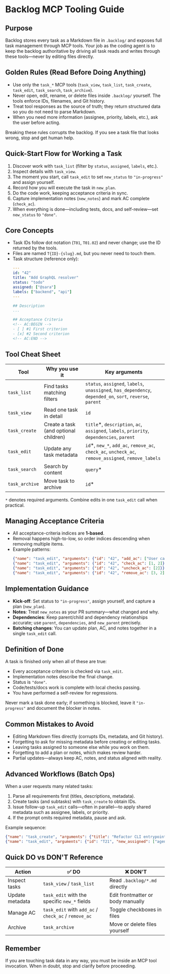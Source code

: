 # Backlog MCP Tooling Guide

## Purpose
Backlog stores every task as a Markdown file in `.backlog/` and exposes full task management through MCP tools. Your job as the coding agent is to keep the backlog authoritative by driving all task reads and writes through these tools—never by editing files directly.

## Golden Rules (Read Before Doing Anything)
- Use only the `task_*` MCP tools (`task_view`, `task_list`, `task_create`, `task_edit`, `task_search`, `task_archive`).
- Never open, edit, rename, or delete files inside `.backlog/` yourself. The tools enforce IDs, filenames, and Git history.
- Treat tool responses as the source of truth; they return structured data so you do not need to parse Markdown.
- When you need more information (assignee, priority, labels, etc.), ask the user before acting.

Breaking these rules corrupts the backlog. If you see a task file that looks wrong, stop and get human help.

## Quick-Start Flow for Working a Task
1. Discover work with `task_list` (filter by `status`, `assigned`, `labels`, etc.).
2. Inspect details with `task_view`.
3. The moment you start, call `task_edit` to set `new_status` to `"in-progress"` and assign yourself.
4. Record how you will execute the task in `new_plan`.
5. Do the code work, keeping acceptance criteria in sync.
6. Capture implementation notes (`new_notes`) and mark AC complete (`check_ac`).
7. When everything is done—including tests, docs, and self-review—set `new_status` to `"done"`.

## Core Concepts
- Task IDs follow dot notation (`T01`, `T01.02`) and never change; use the ID returned by the tools.
- Files are named `T{ID}-{slug}.md`, but you never need to touch them.
- Task structure (reference only):
  ```yaml
  ---
  id: "42"
  title: "Add GraphQL resolver"
  status: "todo"
  assigned: ["@sara"]
  labels: ["backend", "api"]
  ---

  ## Description
  ...

  ## Acceptance Criteria
  <!-- AC:BEGIN -->
  - [ ] #1 First criterion
  - [x] #2 Second criterion
  <!-- AC:END -->
  ```

## Tool Cheat Sheet
| Tool | Why you use it | Key arguments |
| ---- | -------------- | ------------- |
| `task_list` | Find tasks matching filters | `status`, `assigned`, `labels`, `unassigned`, `has_dependency`, `depended_on`, `sort`, `reverse`, `parent` |
| `task_view` | Read one task in detail | `id` |
| `task_create` | Create a task (and optional children) | `title`*, `description`, `ac`, `assigned`, `labels`, `priority`, `dependencies`, `parent` |
| `task_edit` | Update any task metadata | `id`*, `new_*`, `add_ac`, `remove_ac`, `check_ac`, `uncheck_ac`, `remove_assigned`, `remove_labels` |
| `task_search` | Search by content | `query`* |
| `task_archive` | Move task to archive | `id`* |

`*` denotes required arguments. Combine edits in one `task_edit` call when practical.

## Managing Acceptance Criteria
- All acceptance-criteria indices are **1-based**.
- Removal happens high-to-low, so order indices descending when removing multiple items.
- Example patterns:
  ```json
  {"name": "task_edit", "arguments": {"id": "42", "add_ac": ["User can login"]}}
  {"name": "task_edit", "arguments": {"id": "42", "check_ac": [1, 2]}}
  {"name": "task_edit", "arguments": {"id": "42", "uncheck_ac": [2]}}
  {"name": "task_edit", "arguments": {"id": "42", "remove_ac": [3, 2]}}
  ```

## Implementation Guidance
- **Kick-off**: Set status to `"in-progress"`, assign yourself, and capture a plan (`new_plan`).
- **Notes**: Treat `new_notes` as your PR summary—what changed and why.
- **Dependencies**: Keep parent/child and dependency relationships accurate; use `parent`, `dependencies`, and `new_parent` precisely.
- **Batching changes**: You can update plan, AC, and notes together in a single `task_edit` call.

## Definition of Done
A task is finished only when all of these are true:
- Every acceptance criterion is checked via `task_edit`.
- Implementation notes describe the final change.
- Status is `"done"`.
- Code/tests/docs work is complete with local checks passing.
- You have performed a self-review for regressions.

Never mark a task done early; if something is blocked, leave it `"in-progress"` and document the blocker in notes.

## Common Mistakes to Avoid
- Editing Markdown files directly (corrupts IDs, metadata, and Git history).
- Forgetting to ask for missing metadata before creating or editing tasks.
- Leaving tasks assigned to someone else while you work on them.
- Forgetting to add a plan or notes, which makes review harder.
- Partial updates—always keep AC, notes, and status aligned with reality.

## Advanced Workflows (Batch Ops)
When a user requests many related tasks:
1. Parse all requirements first (titles, descriptions, metadata).
2. Create tasks (and subtasks) with `task_create` to obtain IDs.
3. Issue follow-up `task_edit` calls—often in parallel—to apply shared metadata such as assignee, labels, or priority.
4. If the prompt omits required metadata, pause and ask.

Example sequence:
```json
{"name": "task_create", "arguments": {"title": "Refactor CLI entrypoint", "description": "...", "ac": ["Clip old flags"], "labels": ["refactoring"], "priority": "high"}}
{"name": "task_edit", "arguments": {"id": "T21", "new_assigned": ["agent-cli"], "new_labels": ["refactoring", "cli"], "new_priority": "high"}}
```

## Quick DO vs DON'T Reference
| Action | ✅ DO | ❌ DON'T |
| ------ | ----- | -------- |
| Inspect tasks | `task_view` / `task_list` | Read `.backlog/*.md` directly |
| Update metadata | `task_edit` with the specific `new_*` fields | Edit frontmatter or body manually |
| Manage AC | `task_edit` with `add_ac` / `check_ac` / `remove_ac` | Toggle checkboxes in files |
| Archive | `task_archive` | Move or delete files yourself |

## Remember
If you are touching task data in any way, you must be inside an MCP tool invocation. When in doubt, stop and clarify before proceeding.
